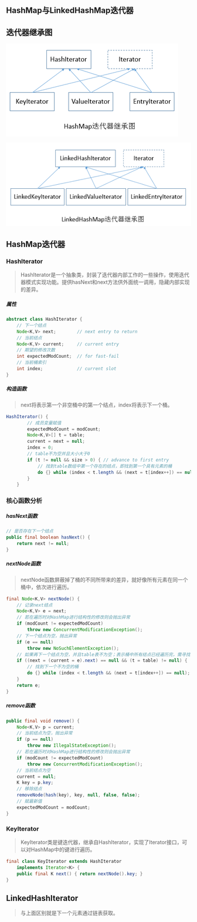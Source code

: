 ## HashMap与LinkedHashMap迭代器

## 迭代器继承图

![](https://github.com/xuxh0622/learn-arrange/blob/master/source/ada.png)

![](https://github.com/xuxh0622/learn-arrange/blob/master/source/adb.png)

## HashMap迭代器

### HashIterator

> HashIterator是一个抽象类，封装了迭代器内部工作的一些操作，使用迭代器模式实现功能。提供hasNext和next方法供外面统一调用，隐藏内部实现的差异。

##### 属性

```java
abstract class HashIterator {
    // 下一个结点
    Node<K,V> next;        // next entry to return
    // 当前结点
    Node<K,V> current;     // current entry
    // 期望的修改次数
    int expectedModCount;  // for fast-fail
    // 当前桶索引
    int index;             // current slot
}
```

##### 构造函数

> next将表示第一个非空桶中的第一个结点，index将表示下一个桶。

```java
HashIterator() {
        // 成员变量赋值
        expectedModCount = modCount;
        Node<K,V>[] t = table;
        current = next = null;
        index = 0;
        // table不为空并且大小大于0
        if (t != null && size > 0) { // advance to first entry
            // 找到table数组中第一个存在的结点，即找到第一个具有元素的桶
            do {} while (index < t.length && (next = t[index++]) == null);
        }
    }
```

### 核心函数分析

##### hasNext函数

```java
// 是否存在下一个结点
public final boolean hasNext() {
    return next != null; 
}
```

##### nextNode函数

> nextNode函数屏蔽掉了桶的不同所带来的差异，就好像所有元素在同一个桶中，依次进行遍历。

```java
final Node<K,V> nextNode() {
    // 记录next结点
    Node<K,V> e = next;
    // 若在遍历时对HashMap进行结构性的修改则会抛出异常
    if (modCount != expectedModCount)
        throw new ConcurrentModificationException();
    // 下一个结点为空，抛出异常
    if (e == null)
        throw new NoSuchElementException();
    // 如果再下一个结点为空，并且table表不为空；表示桶中所有结点已经遍历完，需寻找下一个不为空的桶
    if ((next = (current = e).next) == null && (t = table) != null) {
        // 找到下一个不为空的桶
        do {} while (index < t.length && (next = t[index++]) == null);
    }
    return e;
}
```

##### remove函数

```java
public final void remove() {
    Node<K,V> p = current;
    // 当前结点为空，抛出异常
    if (p == null)
        throw new IllegalStateException();
    // 若在遍历时对HashMap进行结构性的修改则会抛出异常
    if (modCount != expectedModCount)
        throw new ConcurrentModificationException();
    // 当前结点为空
    current = null;
    K key = p.key;
    // 移除结点
    removeNode(hash(key), key, null, false, false);
    // 赋最新值
    expectedModCount = modCount;
}
```

### KeyIterator

> KeyIterator类是键迭代器，继承自HashIterator，实现了Iterator接口，可以对HashMap中的键进行遍历。

```java
final class KeyIterator extends HashIterator
    implements Iterator<K> {
    public final K next() { return nextNode().key; }
}
```

## LinkedHashIterator

> 与上面区别就是下一个元素通过链表获取。
